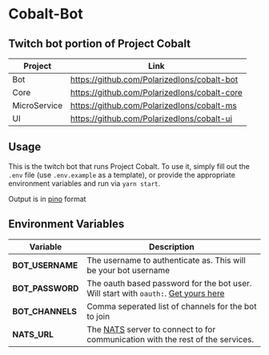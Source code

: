 # Cobalt-Bot

## Twitch bot portion of Project Cobalt

| Project      | Link                                         |
| ------------ | -------------------------------------------- |
| Bot          | https://github.com/PolarizedIons/cobalt-bot  |
| Core         | https://github.com/PolarizedIons/cobalt-core |
| MicroService | https://github.com/PolarizedIons/cobalt-ms   |
| UI           | https://github.com/PolarizedIons/cobalt-ui   |

## Usage

This is the twitch bot that runs Project Cobalt. To use it, simply fill out the `.env` file (use `.env.example` as a template), or provide the appropriate environment variables and run via `yarn start`.

Output is in [pino](https://getpino.io/#/) format

## Environment Variables

| Variable         | Description                                                                                                        |
| ---------------- | ------------------------------------------------------------------------------------------------------------------ |
| **BOT_USERNAME** | The username to authenticate as. This will be your bot username                                                    |
| **BOT_PASSWORD** | The oauth based password for the bot user. Will start with `oauth:`. [Get yours here](https://twitchapps.com/tmi/) |
| **BOT_CHANNELS** | Comma seperated list of channels for the bot to join                                                               |
| **NATS_URL**     | The [NATS](https://nats.io/) server to connect to for communication with the rest of the services.                 |
